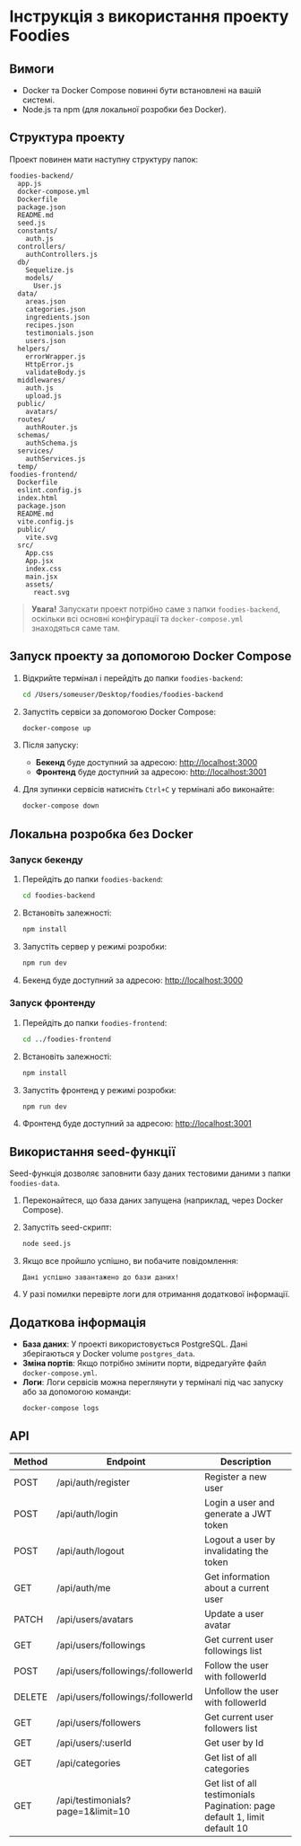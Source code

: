 # Інструкція з використання проекту Foodies

## Вимоги

- Docker та Docker Compose повинні бути встановлені на вашій системі.
- Node.js та npm (для локальної розробки без Docker).

## Структура проекту

Проект повинен мати наступну структуру папок:

```
foodies-backend/
  app.js
  docker-compose.yml
  Dockerfile
  package.json
  README.md
  seed.js
  constants/
    auth.js
  controllers/
    authControllers.js
  db/
    Sequelize.js
    models/
      User.js
  data/
    areas.json
    categories.json
    ingredients.json
    recipes.json
    testimonials.json
    users.json
  helpers/
    errorWrapper.js
    HttpError.js
    validateBody.js
  middlewares/
    auth.js
    upload.js
  public/
    avatars/
  routes/
    authRouter.js
  schemas/
    authSchema.js
  services/
    authServices.js
  temp/
foodies-frontend/
  Dockerfile
  eslint.config.js
  index.html
  package.json
  README.md
  vite.config.js
  public/
    vite.svg
  src/
    App.css
    App.jsx
    index.css
    main.jsx
    assets/
      react.svg
```

> **Увага!** Запускати проект потрібно саме з папки `foodies-backend`, оскільки всі основні конфігурації та `docker-compose.yml` знаходяться саме там.

## Запуск проекту за допомогою Docker Compose

1. Відкрийте термінал і перейдіть до папки `foodies-backend`:

   ```bash
   cd /Users/someuser/Desktop/foodies/foodies-backend
   ```

2. Запустіть сервіси за допомогою Docker Compose:

   ```bash
   docker-compose up
   ```

3. Після запуску:

   - **Бекенд** буде доступний за адресою: [http://localhost:3000](http://localhost:3000)
   - **Фронтенд** буде доступний за адресою: [http://localhost:3001](http://localhost:3001)

4. Для зупинки сервісів натисніть `Ctrl+C` у терміналі або виконайте:
   ```bash
   docker-compose down
   ```

## Локальна розробка без Docker

### Запуск бекенду

1. Перейдіть до папки `foodies-backend`:

   ```bash
   cd foodies-backend
   ```

2. Встановіть залежності:

   ```bash
   npm install
   ```

3. Запустіть сервер у режимі розробки:

   ```bash
   npm run dev
   ```

4. Бекенд буде доступний за адресою: [http://localhost:3000](http://localhost:3000)

### Запуск фронтенду

1. Перейдіть до папки `foodies-frontend`:

   ```bash
   cd ../foodies-frontend
   ```

2. Встановіть залежності:

   ```bash
   npm install
   ```

3. Запустіть фронтенд у режимі розробки:

   ```bash
   npm run dev
   ```

4. Фронтенд буде доступний за адресою: [http://localhost:3001](http://localhost:3001)

## Використання seed-функції

Seed-функція дозволяє заповнити базу даних тестовими даними з папки `foodies-data`.

1. Переконайтеся, що база даних запущена (наприклад, через Docker Compose).

2. Запустіть seed-скрипт:

   ```bash
   node seed.js
   ```

3. Якщо все пройшло успішно, ви побачите повідомлення:

   ```
   Дані успішно завантажено до бази даних!
   ```

4. У разі помилки перевірте логи для отримання додаткової інформації.

## Додаткова інформація

- **База даних**: У проекті використовується PostgreSQL. Дані зберігаються у Docker volume `postgres_data`.
- **Зміна портів**: Якщо потрібно змінити порти, відредагуйте файл `docker-compose.yml`.
- **Логи**: Логи сервісів можна переглянути у терміналі під час запуску або за допомогою команди:
  ```bash
  docker-compose logs
  ```

## API

| Method | Endpoint                          | Description                                                                   |
| ------ | --------------------------------- | ----------------------------------------------------------------------------- |
| POST   | /api/auth/register                | Register a new user                                                           |
| POST   | /api/auth/login                   | Login a user and generate a JWT token                                         |
| POST   | /api/auth/logout                  | Logout a user by invalidating the token                                       |
| GET    | /api/auth/me                      | Get information about a current user                                          |
| PATCH  | /api/users/avatars                | Update a user avatar                                                          |
| GET    | /api/users/followings             | Get current user followings list                                              |
| POST   | /api/users/followings/:followerId | Follow the user with followerId                                               |
| DELETE | /api/users/followings/:followerId | Unfollow the user with followerId                                             |
| GET    | /api/users/followers              | Get current user followers list                                               |
| GET    | /api/users/:userId                | Get user by Id                                                                |
| GET    | /api/categories                   | Get list of all categories                                                    |
| GET    | /api/testimonials?page=1&limit=10 | Get list of all testimonials <br>Pagination: page default 1, limit default 10 |
